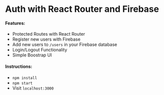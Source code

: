 # Auth with React Router and Firebase

#### Features:
* Protected Routes with React Router
* Register new users with Firebase
* Add new users to ```/users``` in your Firebase database
* Login/Logout Functionality
* Simple Boostrap UI

#### Instructions:

* ```npm install```
* ```npm start```
* Visit ```localhost:3000```

